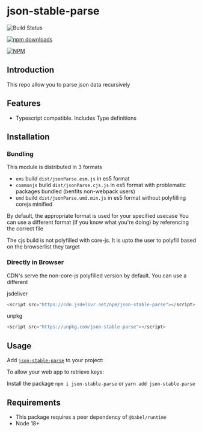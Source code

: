 # json-stable-parse

![Build Status](https://github.com/chaitanyapotti/json-stable-parse/actions/workflows/master.yml/badge.svg)

[![npm downloads](https://img.shields.io/npm/dm/json-stable-parse.svg?style=flat-square)](https://www.npmjs.com/package/json-stable-parse)

[![NPM](https://nodei.co/npm/json-stable-parse.png)](https://www.npmjs.com/package/json-stable-parse)

## Introduction

This repo allow you to parse json data recursively

## Features

- Typescript compatible. Includes Type definitions

## Installation

### Bundling

This module is distributed in 3 formats

- `ems` build `dist/jsonParse.esm.js` in es5 format
- `commonjs` build `dist/jsonParse.cjs.js` in es5 format with problematic packages bundled (benfits non-webpack users)
- `umd` build `dist/jsonParse.umd.min.js` in es5 format without polyfilling corejs minified

By default, the appropriate format is used for your specified usecase
You can use a different format (if you know what you're doing) by referencing the correct file

The cjs build is not polyfilled with core-js.
It is upto the user to polyfill based on the browserlist they target

### Directly in Browser

CDN's serve the non-core-js polyfilled version by default. You can use a different

jsdeliver

```js
<script src="https://cdn.jsdelivr.net/npm/json-stable-parse"></script>
```

unpkg

```js
<script src="https://unpkg.com/json-stable-parse"></script>
```

## Usage

Add [`json-stable-parse`](https://www.npmjs.com/package/json-stable-parse) to your project:

To allow your web app to retrieve keys:

Install the package
`npm i json-stable-parse`
or
`yarn add json-stable-parse`

## Requirements

- This package requires a peer dependency of `@babel/runtime`
- Node 18+

